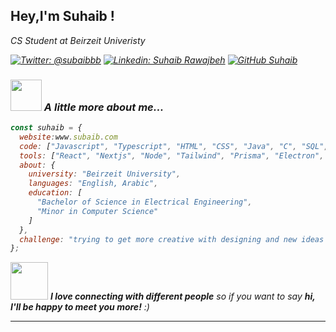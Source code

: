 <h2> Hey,I'm Suhaib !</h2>
<p><em>CS Student at Beirzeit Univeristy

[![Twitter: @subaibbb](https://img.shields.io/twitter/follow/subaibbb?style=social)](https://x.com/subaibbb)
[![Linkedin: Suhaib Rawajbeh](https://img.shields.io/badge/-suhaibrawajbeh-blue?style=flat-square&logo=Linkedin&logoColor=white&link=https://www.linkedin.com/in/subaibbb/)](https://www.linkedin.com/in/suhaib-ْrawajbeh-4527a5303/)
[![GitHub Suhaib](https://img.shields.io/github/followers/ItsLawy?label=follow&style=social)](https://github.com/ItsLawy)


### <img src="https://media.giphy.com/media/VgCDAzcKvsR6OM0uWg/giphy.gif" width="50"> A little more about me...  

```javascript
const suhaib = {
  website:www.subaib.com
  code: ["Javascript", "Typescript", "HTML", "CSS", "Java", "C", "SQL", "GLSL"],
  tools: ["React", "Nextjs", "Node", "Tailwind", "Prisma", "Electron", "ThreeJS"],
  about: {
    university: "Beirzeit University",
    languages: "English, Arabic",
    education: [
      "Bachelor of Science in Electrical Engineering",
      "Minor in Computer Science"
    ]
  },
  challenge: "trying to get more creative with designing and new ideas with web apps, and getting better at problem solving."
};
```

<img src="https://media.giphy.com/media/LnQjpWaON8nhr21vNW/giphy.gif" width="60"> <em><b>I love connecting with different people</b> so if you want to say <b>hi, I'll be happy to meet you more!</b> :)</em>

---
